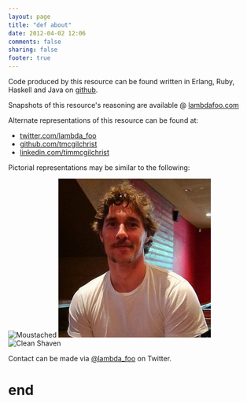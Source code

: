 ```yaml
---
layout: page
title: "def about"
date: 2012-04-02 12:06
comments: false
sharing: false
footer: true
---
```


Code produced by this resource can be found written in Erlang, Ruby, Haskell and
Java on [github](https://github.com/tmcgilchrist).

Snapshots of this resource's reasoning are available @ [lambdafoo.com](http://lambdafoo.com)

Alternate representations of this resource can be found at:

 * [twitter.com/lambda_foo](https://twitter.com/lambda_foo)
 * [github.com/tmcgilchrist](https://github.com/tmcgilchrist)
 * [linkedin.com/timmcgilchrist ](http://au.linkedin.com/in/timmcgilchrist )

Pictorial representations may be similar to the following:

 ![Moustached](http://lambdafoo.com/images/tim-movember-2009.jpg)
 ![Moustached](images/tim-movember-2009.jpg)
 ![Clean Shaven](http://www.gravatar.com/avatar/67afd2b4c98c9befd18c19f0ee9d94dc.png)

Contact can be made via [@lambda_foo](https://twitter.com/lambda_foo) on
Twitter.

# end
